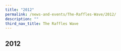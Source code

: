 ```yaml
---
title: "2012"
permalink: /news-and-events/The-Raffles-Wave/2012/
description: ""
third_nav_title: The Raffles Wave
---
```

## 2012

